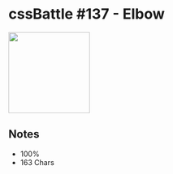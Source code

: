 # cssBattle #137 - Elbow

<img src="https://cssbattle.dev/targets/138@2x.png" width="160">

## Notes

- 100%
- 163 Chars
